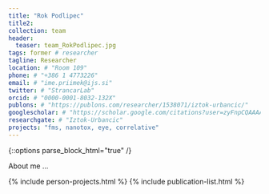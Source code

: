 ```yaml
---
title: "Rok Podlipec"
title2: 
collection: team
header:
  teaser: team_RokPodlipec.jpg
tags: former # researcher
tagline: Researcher
location: # "Room 109"
phone: # "+386 1 4773226"
email: # "ime.priimek@ijs.si"
twitter: # "StrancarLab"
orcid: # "0000-0001-8032-132X"
publons: # "https://publons.com/researcher/1538071/iztok-urbancic/"
googlescholar: # "https://scholar.google.com/citations?user=zyFnpCQAAAAJ"
researchgate: # "Iztok-Urbancic"
projects: "fms, nanotox, eye, correlative"
---
```


{::options parse_block_html="true" /}

About me ...


{% include person-projects.html %}
{% include publication-list.html %}